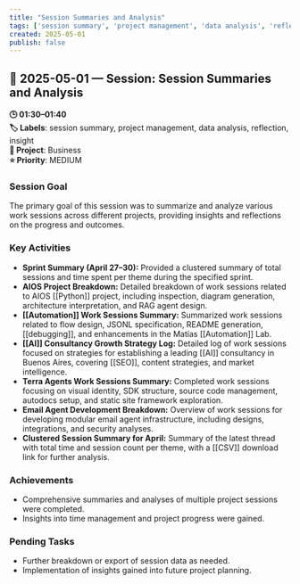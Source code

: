 ```yaml
---
title: "Session Summaries and Analysis"
tags: ['session summary', 'project management', 'data analysis', 'reflection', 'insight']
created: 2025-05-01
publish: false
---
```


## 📅 2025-05-01 — Session: Session Summaries and Analysis

**🕒 01:30–01:40**  
**🏷️ Labels**: session summary, project management, data analysis, reflection, insight  
**📂 Project**: Business  
**⭐ Priority**: MEDIUM  


### Session Goal
The primary goal of this session was to summarize and analyze various work sessions across different projects, providing insights and reflections on the progress and outcomes.

### Key Activities
- **Sprint Summary (April 27–30):** Provided a clustered summary of total sessions and time spent per theme during the specified sprint.
- **AIOS Project Breakdown:** Detailed breakdown of work sessions related to AIOS [[Python]] project, including inspection, diagram generation, architecture interpretation, and RAG agent design.
- **[[Automation]] Work Sessions Summary:** Summarized work sessions related to flow design, JSONL specification, README generation, [[debugging]], and enhancements in the Matías [[Automation]] Lab.
- **[[AI]] Consultancy Growth Strategy Log:** Detailed log of work sessions focused on strategies for establishing a leading [[AI]] consultancy in Buenos Aires, covering [[SEO]], content strategies, and market intelligence.
- **Terra Agents Work Sessions Summary:** Completed work sessions focusing on visual identity, SDK structure, source code management, autodocs setup, and static site framework exploration.
- **Email Agent Development Breakdown:** Overview of work sessions for developing modular email agent infrastructure, including designs, integrations, and security analyses.
- **Clustered Session Summary for April:** Summary of the latest thread with total time and session count per theme, with a [[CSV]] download link for further analysis.

### Achievements
- Comprehensive summaries and analyses of multiple project sessions were completed.
- Insights into time management and project progress were gained.

### Pending Tasks
- Further breakdown or export of session data as needed.
- Implementation of insights gained into future project planning.
